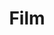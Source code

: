 ---
title: Film
tags: ["film", "movie", "cinema", "video", "entertainment", "motion picture", "reel"]
icon: film
svg: '<svg xmlns="http://www.w3.org/2000/svg" width="24" height="24" fill="none" viewBox="0 0 24 24" stroke-width="1.5" stroke-linecap="round" stroke-linejoin="round" stroke="currentColor"><path d="M7.4 3.468v17.064m9-17.064v17.064M7.401 7.473H3.486M7.401 12H3.027m4.374 4.473H3.432m17.469-9h-3.915M20.901 12h-4.374m-.054 0h-9.9m14.328 4.473h-3.969M3 12c0-4.243 0-6.364 1.318-7.682S7.758 3 12 3s6.364 0 7.682 1.318S21 7.758 21 12s0 6.364-1.318 7.682S16.242 21 12 21s-6.364 0-7.682-1.318S3 16.242 3 12"/></svg>'
---